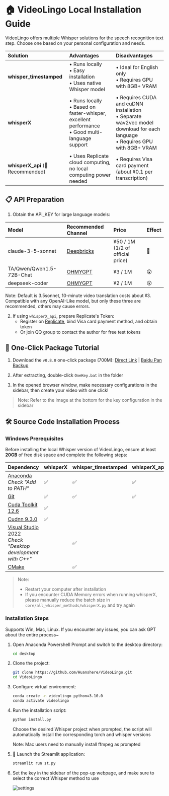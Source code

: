 # 🏠 VideoLingo Local Installation Guide

VideoLingo offers multiple Whisper solutions for the speech recognition text step. Choose one based on your personal configuration and needs.

| Solution | Advantages | Disadvantages |
|:---------|:-----------|:--------------|
| **whisper_timestamped** | • Runs locally<br>• Easy installation<br>• Uses native Whisper model | • Ideal for English only<br>• Requires GPU with 8GB+ VRAM |
| **whisperX**  | • Runs locally<br>• Based on faster-whisper, excellent performance<br>• Good multi-language support | • Requires CUDA and cuDNN installation<br>• Separate wav2vec model download for each language<br>• Requires GPU with 8GB+ VRAM |
| **whisperX_api** (🌟Recommended) | • Uses Replicate cloud computing, no local computing power needed | • Requires Visa card payment (about ¥0.1 per transcription) |

## 📋 API Preparation

1. Obtain the API_KEY for large language models:

| Model | Recommended Channel | Price | Effect |
|:------|:--------------------|:------|:-------|
| claude-3-5-sonnet | [Deepbricks](https://deepbricks.ai/api-key) | ¥50 / 1M (1/2 of official price) | 🤩 |
| TA/Qwen/Qwen1.5-72B-Chat | [OHMYGPT](https://www.ohmygpt.com?aff=u20olROA) | ¥3 / 1M | 😲 |
| deepseek-coder | [OHMYGPT](https://www.ohmygpt.com?aff=u20olROA) | ¥2 / 1M | 😲 |

   Note: Default is 3.5sonnet, 10-minute video translation costs about ¥3. Compatible with any OpenAI-Like model, but only these three are recommended, others may cause errors.

2. If using `whisperX_api`, prepare Replicate's Token:
   - Register on [Replicate](https://replicate.com/account/api-tokens), bind Visa card payment method, and obtain token
   - Or join QQ group to contact the author for free test tokens

## 💾 One-Click Package Tutorial

1. Download the `v0.8.0` one-click package (700M): [Direct Link](https://vip.123pan.cn/1817874751/8050534) | [Baidu Pan Backup](https://pan.baidu.com/s/1H_3PthZ3R3NsjS0vrymimg?pwd=ra64)

2. After extracting, double-click `OneKey.bat` in the folder

3. In the opened browser window, make necessary configurations in the sidebar, then create your video with one click!

> Note: Refer to the image at the bottom for the key configuration in the sidebar

## 🛠️ Source Code Installation Process

### Windows Prerequisites

Before installing the local Whisper version of VideoLingo, ensure at least **20GB** of free disk space and complete the following steps:

| Dependency | whisperX | whisper_timestamped | whisperX_api |
|:-----------|:---------|:--------------------|:-------------|
| [Anaconda](https://www.anaconda.com/download/success)<br>*Check "Add to PATH"* | ✅ | ✅ | ✅ |
| [Git](https://git-scm.com/download/win) | ✅ | ✅ | ✅ |
| [Cuda Toolkit 12.6](https://developer.download.nvidia.com/compute/cuda/12.6.0/local_installers/cuda_12.6.0_560.76_windows.exe) | ✅ | | |
| [Cudnn 9.3.0](https://developer.download.nvidia.com/compute/cudnn/9.3.0/local_installers/cudnn_9.3.0_windows.exe) | ✅ | | |
| [Visual Studio 2022](https://visualstudio.microsoft.com/zh-hans/thank-you-downloading-visual-studio/?sku=Community&channel=Release&version=VS2022&source=VSLandingPage&cid=2030&passive=false)<br>*Check "Desktop development with C++"* | | ✅ | |
| [CMake](https://github.com/Kitware/CMake/releases/download/v3.30.2/cmake-3.30.2-windows-x86_64.msi) | | ✅ | |

> Note:
> - Restart your computer after installation
> - If you encounter CUDA Memory errors when running whisperX, please manually reduce the batch size in `core/all_whisper_methods/whisperX.py` and try again

### Installation Steps
Supports Win, Mac, Linux. If you encounter any issues, you can ask GPT about the entire process~
1. Open Anaconda Powershell Prompt and switch to the desktop directory:
   ```bash
   cd desktop
   ```

2. Clone the project:
   ```bash
   git clone https://github.com/Huanshere/VideoLingo.git
   cd VideoLingo
   ```

3. Configure virtual environment:
   ```bash
   conda create -n videolingo python=3.10.0
   conda activate videolingo
   ```

4. Run the installation script:
   ```bash
   python install.py
   ```
   Choose the desired Whisper project when prompted, the script will automatically install the corresponding torch and whisper versions

   Note: Mac users need to manually install ffmpeg as prompted

5. 🎉 Launch the Streamlit application:
   ```bash
   streamlit run st.py
   ```

6. Set the key in the sidebar of the pop-up webpage, and make sure to select the correct Whisper method to use

   ![settings](https://github.com/user-attachments/assets/3d99cf63-ab89-404c-ae61-5a8a3b27d840)